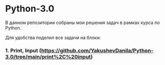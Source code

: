 # Python-3.0

В данном репозитории собраны мои решения задач в рамках курса по Python.


Для удобства поделил все задачи на блоки: 
### 1. Print, Input (https://github.com/YakushevDanila/Python-3.0/tree/main/print%2C%20input)
